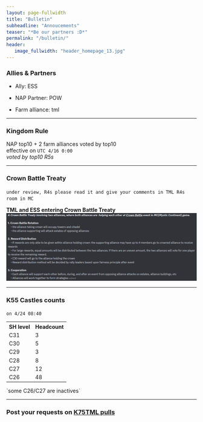```yaml
---
layout: page-fullwidth
title: "Bulletin"
subheadline: "Annoucements"
teaser: "*Be our partners :D*"
permalink: "/bulletin/"
header:
   image_fullwidth: "header_homepage_13.jpg"
---
```

### Allies & Partners

* Ally: ESS

* NAP Partner: POW

* Farm alliance: tml

--- 
### Kingdom Rule
  
NAP top10 + 2 farm alliances voted by top10 <br>
effective on `UTC 4/16 0:00`<br>
*voted by top10 R5s*<br>

---
### Crown Battle Treaty

`under review, R4s please read it and give your comments in TML R4s room in MC`<br>

**TML and ESS entering Crown Battle Treaty**<br>
![](https://github.com/rkuo2023/K75TML/blob/gh-pages/images/Crown%20Battle%20Treaty.PNG?raw=true)

---
### K55 Castles counts
`on 4/24 08:40`
<table>
   <tr><th>SH level</th><th>Headcount</th></tr>
   <tr><td>C31</td><td>3</td></tr>
   <tr><td>C30</td><td>5</td></tr>
   <tr><td>C29</td><td>3</td></tr>
   <tr><td>C28</td><td>8</td></tr>
   <tr><td>C27</td><td>12</td></tr>
   <tr><td>C26</td><td>48</td></tr>
</table>
`some C26/C27 are inactives`
   
---
### Post your requests on [K75TML pulls](https://github.com/rkuo2023/K75TML/pulls)

